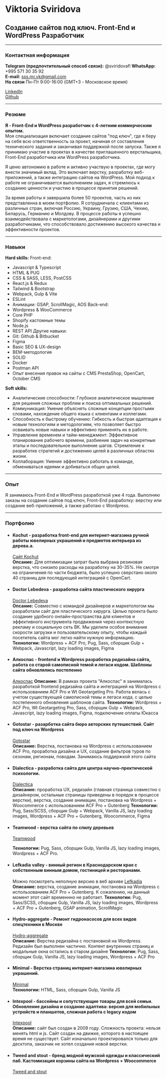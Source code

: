 # Viktoria Sviridova
## Создание сайтов под ключ. Front-End и WordPress Разработчик
* * *
### Контактная информация
**Telegram (предпочтительный способ связи):** @sviridovafl 
**WhatsApp:** +995 571 30 35 92  
**E-mail:** sss.mr.vk@gmail.com   
**На связи** Пн-Пт 9:00-16:00 (GMT+3 - Московское время)  

[LinkedIn](https://www.linkedin.com/in/flsviridova/)  
[Github](https://github.com/klgdf)
* * *
### Резюме
**Я - Front-End и WordPress разработчик с 4-летним коммерческим опытом.**  
Моя специализация включает создание сайтов "под ключ", где я беру на себя всю ответственность за проект, начиная от составления технического задания и заканчивая поддержкой после запуска. Также я принимаю участие в проектах в качестве приглашенного верстальщика, Front-End разработчика или WordPress разработчика.

Я ценю автономию в работе и активно участвую в проектах, где могу внести значимый вклад. Это включает верстку, разработку веб-приложений, а также интеграцию сайтов на WordPress. Мой подход к работе не ограничивается выполнением задач, я стремлюсь к созданию ценности и участию в процессе принятия решений.

За время работы я завершила более 50 проектов, часть из них представленна в моем портфолио. Я сотрудничала с клиентами из различных стран, включая Россию, Украину, Грузию, США, Чехию, Беларусь, Германию и Молдову. В процессе работы я успешно взаимодействовала с маркетологами, дизайнерами и другими разработчиками, что способствовало достижению высокого качества и эффективности проектов.
* * *
### Навыки
**Hard skills:**
Front-end:
  - Javascript & Typescript
  - HTML & PUG
  - CSS & SASS, LESS, PostCSS
  - React.js & Redux
  - Tailwind & Bootstrap
  - Webpack, Gulp & Vite
  - ESLint
  - Анимации: GSAP, ScrollMagic, AOS
Back-end:
  - Wordpress & WooCommerce
  - Core PHP
  - Shopify кастомные темы
  - Node.js
  - REST API
Другие навыки:
  - Git: Github & Bitbucket
  - Figma
  - Basic SEO & UX-design
  - BEM-методология
  - SOLID
  - Docker
  - Postman API
  - Опыт внесения правок на сайты с CMS PrestaShop, OpenCart, October CMS

**Soft skills:**
  - Аналитические способности: Глубокое аналитическое мышление для решения сложных проблем и поиска оптимальных решений.
  - Коммуникация: Умение объяснять сложные концепции простыми словами, нахождение общего языка с клиентами и коллегами.
  - Способность к быстрому обучению: Гибкость и быстрая адаптация к новым технологиям и методологиям, что позволяет быстро осваивать новые навыки и эффективно применять их в работе.
  - Управление временем и тайм-менеджмент: Эффективное планирование рабочего времени, разбиение задач на конкретные этапы и последовательное выполнение шагов. Стремление к разработке стратегий и достижению целей в различных областях жизни.
  - Коллаборация: Умение эффективно работать в команде, обмениваться идеями и добиваться общих целей.

* * *
### Опыт
Я занимаюсь Front-End и WordPress разработкой уже 4 года. Выполняю заказы на создание сайтов под ключ, Front-End разработку: верстку или создание веб-приложений, а также работаю с Wordpress.
* * *
### Портфолио
  - #### Kochut - разработка front-end для интернет-магазина ручной работы ювелирных украшений и предметов интерьера из дерева.а. 
    [Сайт Kochut](https://kochut.org/en/)  
    **Опсание:** Для оптимизации затрат была выбрана резиновая верстка, что снизило расходы на разработку на 30-35%. Не смотря на ограничения по части бюджета, было успешно сверстано около 40 страниц для последующей интеграцией с OpenCart.
  - #### Doctor Lebedeva - разработка сайта пластического хирурга
    [Doctor Lebedeva](https://drlebedeva.website/)  
    **Опсание:** Совместно с командой дизайнеров и маркетологом мы разработали сайт для пластического хирурга. Целью проекта было создание удобного онлайн-пространства для клиентов и эффективного инструмента продвижения через контекстную рекламу и социальную сеть ВК. Мы уделили особое внимание скорости загрузки и пользовательскому опыту, чтобы каждый посетитель сайта мог легко найти нужную информацию.
     **Технологии:** Wordpress + ACF Pro, Pug, Sass, сборщик Gulp + Webpack, Javascript, lazy loading images, Figma
  - #### Алкоспас - frontend и Wordpress разработка редизайна сайта, работа со старой самописной темой и легаси кодом. Шаблоны сайта обновлялись постепенно
    [Алкоспас](https://alkospas.ru/)
     **Описание:** В рамках проекта "Алкоспас" я занималась разработкой frontend редизайна сайта и интеграцией на Wordpress с использованием ACF Pro и Wt Geotargeting Pro. Работа велась с учетом существующей самописной темы и легаси кода, с целью постепенного обновления шаблонов сайта.
     **Технологии:** Wordpress + ACF Pro, Wt Geotargeting Pro, Sass, сборщик Gulp + Webpack, Javascript, lazy loading images, Figma, подключение оплаты Юкасса
  - #### Gotostar - разарботка сайта бюро авторских путешествий. Сайт под ключ на Wordpress
    [Gotostar](https://gotostar.ru/)  
    **Описание:** Верстка, постановка на Wordpress с использованием ACF Pro, проработка дизайна и UX, создание фильтров туров по сезонам, регионам, поводам. Занимаюсь поддержкой этого сайта  
  - #### Dialectica - разработка сайта для центра научно-пректической психологии.  
    [Dialectica](https://cnpp.ru/)  
    **Описание:** проработка UX, редизайн (главная страница совместно с дизайнером, остальные страницы приведены в порядок в процессе верстки), верстка, создание анимации, постановка на Wordpress + Woocommerce с использованием ACF Pro + Gutenberg 
    **Технологии:** Pug, Sass/SCSS, сборщик Gulp + Webpack, Vanilla JS, lazy loading images, Wordpress + ACF Pro + Gutenberg, Woocommerce, Figma  
  - #### Teamwood - верстка сайта по спилу деревьев
    [Teamwood](https://teamwood.pro/)  

    **Технологии:** Pug, Sass, сборщик Gulp, Vanilla JS, lazy loading images, Wordpress + ACF Pro.  
  - #### Lefkadia valley - винный регион в Краснодарском крае с собственным винным домом, гостиницей и ресторанами.  
    Можно посмотреть неполную версию в веб архиве [Lefkadia](https://web.archive.org/web/20230128075220/https://lefkadia.ru/) 
    **Описание:** верстка, создание анимации, постановка на Wordpress с использованием ACF Pro + Gutenberg. К сожалению, на данный момент этот сайт временнно не работает.
    **Технологии:** Pug, Sass/SCSS, сборщик Gulp, Vanilla JS, lazy loading images, Wordpress + ACF Pro + Gutenberg, GSAP animation, ScrollMagic  
  - #### Hydro-aggregate - Ремонт гидронасосов для всех видов спецтехники в Москве
    [Hydro-aggregate](https://hydro-aggregate.ru/)  
    **Описание:** Верстка редизайна с постановкой на Wordpress. Редизайн был выполнен частично. Контент внутренних страниц и модальные окна остались в старом дизайне
    **Технологии:** Pug, Sass, сборщик Gulp, Vanilla JS, lazy loading images, Wordpress + ACF Pro  
  - #### Minimal -  Верстка страниц интернет-магазина ювелирных украшений.
    [Minimal](https://minimal.com.ua/ua/jewelry-collection/skazhi-tak/)  
    **Технологии:** HTML, Sass, сборщик Gulp, Vanilla JS  
  - #### Intexpool - бассейны и сопутствующие товары для всей семьи. Обновление дизайна и создание адаптива: версия для мобильных устройств и планшетов, сложная работа с legacy кодом  
    [Intexpool](https://www.intexpool.ua/)  
    **Описание:** сайт был создан в 2009 году. Сложность проекта: нельзя менять html и js. Сайт создан на движке, которого в настоящее время не существует. Сайт изначально проектировался только для десктопа, заказчик не хотел создания новой верстки.
  - #### Tweed and stout - бренд модной мужской одежды и классический паб. Кастомизация корзины сайта на Wordpress + Woocommerce
    [Tweed and stout](https://tweedandstout.com/)  

